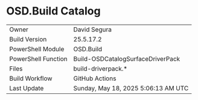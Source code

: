﻿# OSD.Build Catalog

| | |
|-|-|
| Owner | David Segura |
| Build Version | 25.5.17.2 |
| PowerShell Module | OSD.Build |
| PowerShell Function | Build-OSDCatalogSurfaceDriverPack |
| Files | build-driverpack.* |
| Build Workflow | GitHub Actions |
| Last Update | Sunday, May 18, 2025 5:06:13 AM UTC |
